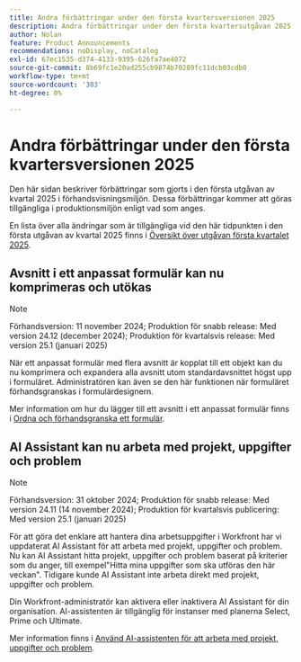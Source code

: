 ```yaml
---
title: Andra förbättringar under den första kvartersversionen 2025
description: Andra förbättringar under den första kvartersutgåvan 2025
author: Nolan
feature: Product Announcements
recommendations: noDisplay, noCatalog
exl-id: 67ec1535-d374-4133-9395-626fa7ae4072
source-git-commit: 8b69fc1e20ad255cb9874b70289fc11dcb03cdb0
workflow-type: tm+mt
source-wordcount: '303'
ht-degree: 0%

---
```


# Andra förbättringar under den första kvartersversionen 2025

Den här sidan beskriver förbättringar som gjorts i den första utgåvan av kvartal 2025 i förhandsvisningsmiljön. Dessa förbättringar kommer att göras tillgängliga i produktionsmiljön enligt vad som anges.

En lista över alla ändringar som är tillgängliga vid den här tidpunkten i den första utgåvan av kvartal 2025 finns i [Översikt över utgåvan första kvartalet 2025](/help/quicksilver/product-announcements/product-releases/25-q1-release-activity/25-q1-release-overview.md).

## Avsnitt i ett anpassat formulär kan nu komprimeras och utökas

>[!NOTE]
>
>Förhandsversion: 11 november 2024; Produktion för snabb release: Med version 24.12 (december 2024); Produktion för kvartalsvis release: Med version 25.1 (januari 2025)

När ett anpassat formulär med flera avsnitt är kopplat till ett objekt kan du nu komprimera och expandera alla avsnitt utom standardavsnittet högst upp i formuläret. Administratören kan även se den här funktionen när formuläret förhandsgranskas i formulärdesignern.

Mer information om hur du lägger till ett avsnitt i ett anpassat formulär finns i [Ordna och förhandsgranska ett formulär](/help/quicksilver/administration-and-setup/customize-workfront/create-manage-custom-forms/form-designer/design-a-form/organize-a-form.md).

## AI Assistant kan nu arbeta med projekt, uppgifter och problem

>[!NOTE]
>
>Förhandsversion: 31 oktober 2024; Produktion för snabb release: Med version 24.11 (14 november 2024); Produktion för kvartalsvis publicering: Med version 25.1 (januari 2025)

För att göra det enklare att hantera dina arbetsuppgifter i Workfront har vi uppdaterat AI Assistant för att arbeta med projekt, uppgifter och problem. Nu kan AI Assistant hitta projekt, uppgifter och problem baserat på kriterier som du anger, till exempel&quot;Hitta mina uppgifter som ska utföras den här veckan&quot;.
Tidigare kunde AI Assistant inte arbeta direkt med projekt, uppgifter och problem.

Din Workfront-administratör kan aktivera eller inaktivera AI Assistant för din organisation. AI-assistenten är tillgänglig för instanser med planerna Select, Prime och Ultimate.

Mer information finns i [Använd AI-assistenten för att arbeta med projekt, uppgifter och problem](/help/quicksilver/workfront-basics/ai-assistant/work-with-pti-through-ai-assisant.md).
